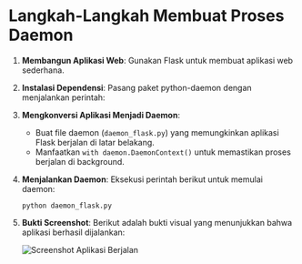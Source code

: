 # Langkah-Langkah Membuat Proses Daemon

1. **Membangun Aplikasi Web**: Gunakan Flask untuk membuat aplikasi web sederhana.
2. **Instalasi Dependensi**: Pasang paket python-daemon dengan menjalankan perintah:
3. **Mengkonversi Aplikasi Menjadi Daemon**: 
   - Buat file daemon (`daemon_flask.py`) yang memungkinkan aplikasi Flask berjalan di latar belakang.
   - Manfaatkan `with daemon.DaemonContext()` untuk memastikan proses berjalan di background.
4. **Menjalankan Daemon**: 
   Eksekusi perintah berikut untuk memulai daemon:
   ```
   python daemon_flask.py
   ```
5. **Bukti Screenshot**: 
   Berikut adalah bukti visual yang menunjukkan bahwa aplikasi berhasil dijalankan:

   ![Screenshot Aplikasi Berjalan](https://drive.google.com/file/d/1cl5bE_3PUiwL67lshMeGjnKM0of6NIDO/view?usp=drive_link)
